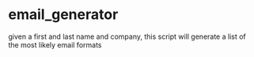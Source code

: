 # email_generator
given a first and last name and company, this script will generate a list of the most likely email formats
